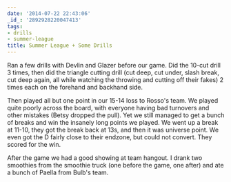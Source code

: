 ```yaml
---
date: '2014-07-22 22:43:06'
_id_: '2892928220047413'
tags:
- drills
- summer-league
title: Summer League + Some Drills
---
```


Ran a few drills with Devlin and Glazer before our game. Did the 10-cut drill 3 times, then did the triangle cutting drill (cut deep, cut under, slash break, cut deep again, all while watching the throwing and cutting off their fakes) 2 times each on the forehand and backhand side.

Then played all but one point in our 15-14 loss to Rosso's team. We played quite poorly across the board, with everyone having bad turnovers and other mistakes (Betsy dropped the pull). Yet we still managed to get a bunch of breaks and win the insanely long points we played. We went up a break at 11-10, they got the break back at 13s, and then it was universe point. We even got the D fairly close to their endzone, but could not convert. They scored for the win. 

After the game we had a good showing at team hangout. I drank two smoothies from the smoothie truck (one before the game, one after) and ate a bunch of Paella from Bulb's team.
